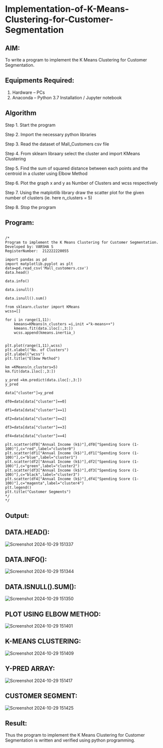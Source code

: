 # Implementation-of-K-Means-Clustering-for-Customer-Segmentation

## AIM:
To write a program to implement the K Means Clustering for Customer Segmentation.

## Equipments Required:
1. Hardware – PCs
2. Anaconda – Python 3.7 Installation / Jupyter notebook

## Algorithm
Step 1. Start the program

Step 2. Import the necessary python libraries

Step 3. Read the dataset of Mall_Customers csv file

Step 4. From sklearn libraary select the cluster and import KMeans Clustering

Step 5. Find the sum of squared distance between each points and the centroid in a cluster using Elbow Method

Step 6. Plot the graph x and y as Number of Clusters and wcss respectively

Step 7. Using the matplotlib library draw the scatter plot for the given number of clusters (ie. here n_clusters = 5)

Step 8. Stop the program
## Program:
```

/*
Program to implement the K Means Clustering for Customer Segmentation.
Developed by: VARSHA S
RegisterNumber:  212222220055

import pandas as pd
import matplotlib.pyplot as plt
data=pd.read_csv('Mall_customers.csv')
data.head()

data.info()

data.isnull()

data.isnull().sum()

from sklearn.cluster import KMeans
wcss=[]

for i in range(1,11):
    kmeans=KMeans(n_clusters =i,init ="k-means++")
    kmeans.fit(data.iloc[:,3:])
    wcss.append(kmeans.inertia_)


plt.plot(range(1,11),wcss)
plt.xlabel("No. of Clusters")
plt.ylabel("wcss")
plt.title("Elbow Method")

km =KMeans(n_clusters=5)
km.fit(data.iloc[:,3:])

y_pred =km.predict(data.iloc[:,3:])
y_pred

data["cluster"]=y_pred

df0=data[data["cluster"]==0]

df1=data[data["cluster"]==1]

df2=data[data["cluster"]==2]

df3=data[data["cluster"]==3]

df4=data[data["cluster"]==4]

plt.scatter(df0["Annual Income (k$)"],df0["Spending Score (1-100)"],c="red",label="cluster0")
plt.scatter(df1["Annual Income (k$)"],df1["Spending Score (1-100)"],c="blue",label="cluster1")
plt.scatter(df2["Annual Income (k$)"],df2["Spending Score (1-100)"],c="green",label="cluster2")
plt.scatter(df3["Annual Income (k$)"],df3["Spending Score (1-100)"],c="black",label="cluster3")
plt.scatter(df4["Annual Income (k$)"],df4["Spending Score (1-100)"],c="magenta",label="cluster4")
plt.legend()
plt.title("Customer Segments")
*/
*/
```

## Output:

## DATA.HEAD():
   
![Screenshot 2024-10-29 151337](https://github.com/user-attachments/assets/79ae05b9-4e89-4432-8aee-0480c4ada305)

## DATA.INFO():

![Screenshot 2024-10-29 151344](https://github.com/user-attachments/assets/72310976-385f-4274-9769-41f7fda00f45)

## DATA.ISNULL().SUM():

![Screenshot 2024-10-29 151350](https://github.com/user-attachments/assets/59d1c97c-16c0-4ec6-bc49-f7335a7cc024)

## PLOT USING ELBOW METHOD:

![Screenshot 2024-10-29 151401](https://github.com/user-attachments/assets/9ccdd792-f8a5-4f19-90e4-58dfc0bc1c11)

## K-MEANS CLUSTERING:   

![Screenshot 2024-10-29 151409](https://github.com/user-attachments/assets/9b9814b9-7545-4f31-84ca-7955ac821490)

## Y-PRED ARRAY:

![Screenshot 2024-10-29 151417](https://github.com/user-attachments/assets/8037e225-4be5-4cc7-8f27-607efe8fad0e)

## CUSTOMER SEGMENT:

![Screenshot 2024-10-29 151425](https://github.com/user-attachments/assets/f9ceae72-62ec-4ff3-9b25-531f030dc6a3)

## Result:
Thus the program to implement the K Means Clustering for Customer Segmentation is written and verified using python programming.
